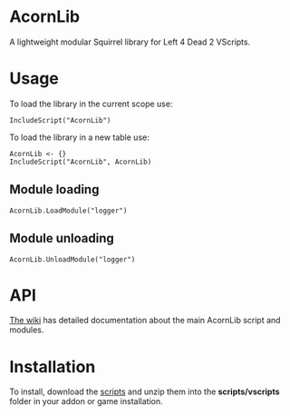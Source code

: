 # AcornLib
A lightweight modular Squirrel library for Left 4 Dead 2 VScripts.

# Usage

To load the library in the current scope use:

```Squirrel
IncludeScript("AcornLib")
```

To load the library in a new table use:

```Squirrel
AcornLib <- {}
IncludeScript("AcornLib", AcornLib)
```

## Module loading

```Squirrel
AcornLib.LoadModule("logger")
```

## Module unloading

```Squirrel
AcornLib.UnloadModule("logger")
```


# API

[The wiki](https://github.com/Treescrub/AcornLib/wiki) has detailed documentation about the main AcornLib script and modules.

# Installation

To install, download the [scripts](https://github.com/Treescrub/AcornLib/archive/master.zip) and unzip them into the **scripts/vscripts** folder in your addon or game installation.
